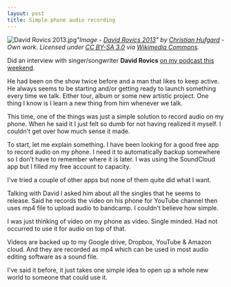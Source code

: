 ```yaml
---
layout: post
title: Simple phone audio recording
---
```

<img src="https://upload.wikimedia.org/wikipedia/commons/7/7e/David_Rovics_2013.jpg" alt="David Rovics 2013.jpg"><cite>"Image - <a href="https://commons.wikimedia.org/wiki/File:David_Rovics_2013.jpg#/media/File:David_Rovics_2013.jpg">David Rovics 2013</a>" by <a href="//commons.wikimedia.org/w/index.php?title=User:Musikpirat&amp;action=edit&amp;redlink=1" class="new" title="User:Musikpirat (page does not exist)">Christian Hufgard</a> - <span class="int-own-work" lang="en">Own work</span>. Licensed under <a href="https://creativecommons.org/licenses/by-sa/3.0" title="Creative Commons Attribution-Share Alike 3.0">CC BY-SA 3.0</a> via <a href="//commons.wikimedia.org/wiki/">Wikimedia Commons</a>.</cite>

Did an interview with singer/songwriter **David Rovics** [on my podcast this weekend](https://www.musicmanumit.com/2015/08/david-rovics-returns-150802-music.html).

He had been on the show twice before and a man that likes to keep active. He always seems to be starting and/or getting ready to launch something every time we talk. Either tour, album or some new artistic project. One thing I know is I learn a new thing from him whenever we talk. 

This time, one of the things was just a simple solution to record audio on my phone. When he said it I just felt so dumb for not having realized it myself. I couldn't get over how much sense it made. 

To start, let me explain something. I have been looking for a good free app to record audio on my phone. I need it to automatically backup somewhere so I don't have to remember where it is later. I was using the SoundCloud app but I filled my free account to capacity.

I've tried a couple of other apps but none of them quite did what I want.

Talking with David I asked him about all the singles that he seems to release. Said he records the video on his phone for YouTube channel then uses mp4 file to upload audio to bandcamp. I couldn't believe how simple. 

I was just thinking of video on my phone as video. Single minded. Had not occurred to use it for audio on top of that. 

Videos are backed up to my Google drive, Dropbox, YouTube & Amazon cloud. And they are recorded as mp4 which can be used in most audio editing software as a sound file. 

I've said it before, it just takes one simple idea to open up a whole new world to someone that could use it. 
